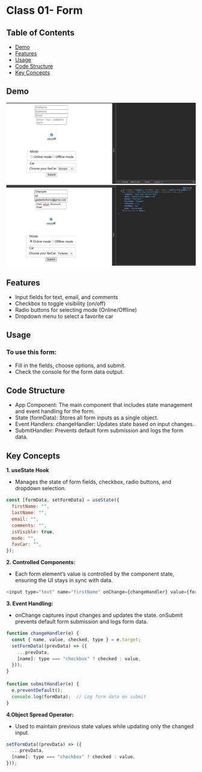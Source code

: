  # Class 01- Form

 ## Table of Contents

- [Demo](#demo)
- [Features](#features)
- [Usage](#usage)
- [Code Structure](#code-structure)
- [Key Concepts](#key-concepts)


## Demo

<img src='./public/Screenshot 2024-11-07 194051.png'>
<img src='./public/Screenshot 2024-11-07 194038.png'>

## Features

- Input fields for text, email, and comments
- Checkbox to toggle visibility (on/off)
- Radio buttons for selecting mode (Online/Offline)
- Dropdown menu to select a favorite car

## Usage

### To use this form:

- Fill in the fields, choose options, and submit.
- Check the console for the form data output.

## Code Structure

- App Component: The main component that includes state management and event handling for the form.
- State (formData): Stores all form inputs as a single object.
- Event Handlers:
changeHandler: Updates state based on input changes.
- SubmitHandler: Prevents default form submission and logs the form data.

## Key Concepts
**1. useState Hook**
- Manages the state of form fields, checkbox, radio buttons, and dropdown selection.
```js
const [formData, setFormData] = useState({
  firstName: "",
  lastName: "",
  email: "",
  comments: "",
  isVisible: true,
  mode: "",
  favCar: "",
});

```

**2. Controlled Components:**
- Each form element’s value is controlled by the component state, ensuring the UI stays in sync with data.
```js
<input type="text" name="firstName" onChange={changeHandler} value={formData.firstName} />

```
**3. Event Handling:**
- onChange captures input changes and updates the state.
onSubmit prevents default form submission and logs form data.
```js
function changeHandler(e) {
  const { name, value, checked, type } = e.target;
  setFormData((prevData) => ({
    ...prevData,
    [name]: type === "checkbox" ? checked : value,
  }));
}

function submitHandler(e) {
  e.preventDefault();
  console.log(formData);  // Log form data on submit
}

```
**4.Object Spread Operator:**
- Used to maintain previous state values while updating only the changed input.
```js
setFormData((prevData) => ({
  ...prevData,
  [name]: type === "checkbox" ? checked : value,
}));

```